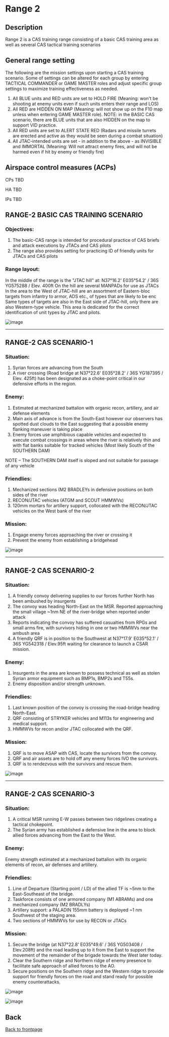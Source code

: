 # Range 2

## Description

Range 2 is a CAS training range consisting of a basic CAS training area as well as several CAS tactical training scenarios

## General range setting

The following are the mission settings upon starting a CAS training scenario. Some of settings can be altered for each group by entering TACTICAL COMMANDER or GAME MASTER roles and adjust specific group settings to maximize training effectiveness as needed.

1) All BLUE units and RED units are set to HOLD FIRE (Meaning: won't be shooting at enemy units even if such units enters their range and LOS)
2) All RED are HIDDEN ON MAP (Meaning: will not show up on the F10 map unless when entering GAME MASTER role).
NOTE: in the BASIC CAS scenario, there are BLUE units that are also HIDDEN on the map to support VID practice. 
4) All RED units are set to ALERT STATE RED (Radars and missile turrets are erected and active as they would be seen during a combat situation)
5) All JTAC-intended units are set - in addition to the above - as INVISIBLE and IMMORTAL (Meaning: Will not attract enemy fires, and will not be harmed even if hit by enemy or friendly fire)

## Airspace control measures (ACPs)
CPs TBD

HA TBD

IPs TBD

## RANGE-2 BASIC CAS TRAINING SCENARIO
### Objectives:
1) The basic-CAS range is intended for procedural practice of CAS briefs and attack executions by JTACs and CAS pilots
2) The range also provides setting for practicing ID of friendly units for JTACs and CAS pilots


### Range layout:

In the middle of the range is the "JTAC hill" at: N37°16.2' E035°54.2' / 36S YG575288 / Elev. 400ft
On the hill are several MANPADs for use as JTACs
In the area to the West of JTAC-hill are an assortment of Eastern-bloc targets from infantry to armor, ADS etc., of types that are likely to be enc
Same types of targets are also in the East side of JTAC-hill, only there are also Western-type vehicle. This area is dedicated for the correct identification of unit types by JTAC and pilots.

![image](https://user-images.githubusercontent.com/42184209/194606699-900e2fba-9a4c-43ee-b3f9-e8e18d2c2c18.png)

****************


## RANGE-2 CAS SCENARIO-1

### Situation:

1) Syrian forces are advancing from the South
2) A river crossing (Road bridge at N37°22.6' E035°28.2' / 36S YG187395 / Elev. 425ft) has been designated as a choke-point critical in our defensive efforts in the region.

### Enemy:

1) Estimated at mechanized battalion with organic recon, artillery, and air defense elements
2) Main axis of advance is from the South-East however our observers has spotted dust clouds to the East suggesting that a possible enemy flanking maneuver is taking place
3) Enemy forces use amphibious capable vehicles and expected to execute combat crossings in areas where the river is relatively thin and with flat banks suitable for tracked vehicles (Most likely South of the SOUTHERN DAM)

NOTE – The SOUTHERN DAM itself is sloped and not suitable for passage of any vehicle

### Friendlies:

1) Mechanized sections (M2 BRADLEYs in defensive positions on both sides of the river
2) RECON/JTAC vehicles (ATGM and SCOUT HMMWVs)
3) 120mm mortars for artillery support, collocated with the RECON/JTAC vehicles on the West bank of the river

### Mission:

1) Engage enemy forces approaching the river or crossing it
2) Prevent the enemy from establishing a bridgehead


![image](https://user-images.githubusercontent.com/42184209/194606918-799a09dd-3ed3-4f39-b3fc-48d50832ef43.png)

****************


## RANGE-2 CAS SCENARIO-2

### Situation:

1) A friendly convoy delivering supplies to our forces further North has been ambushed by insurgents
2) The convoy was heading North-East on the MSR. Reported approaching the small village ~1nm NE of the river-bridge when reported under attack
3) Reports indicating the convoy has suffered casualties from RPGs and small arms fire, with survivors hiding in one or two HMMWVs near the ambush area
4) A friendly QRF is in position to the Southwest at N37°17.9' E035°52.1' / 36S YG542318 / Elev.95ft waiting for clearance to launch a CSAR mission.

### Enemy:

1) Insurgents in the area are known to possess technical as well as stolen Syrian armor equipment such as BMP1s, BMP2s and T55s.
2) Enemy disposition and/or strength unknown.

### Friendlies:

1) Last known position of the convoy is crossing the road-bridge heading North-East.
2) QRF consisting of STRYKER vehicles and M113s for engineering and medical support.
3) HMMWVs for recon and/or JTAC collocated with the QRF.

### Mission:

1) QRF is to move ASAP with CAS, locate the survivors from the convoy.
2) QRF and air assets are to hold off any enemy forces IVO the survivors.
3) QRF is to rendezvous with the survivors and rescue them.

![image](https://user-images.githubusercontent.com/42184209/194608995-9716a4b1-101c-449a-92f8-db55bb1d8759.png)

****************


## RANGE-2 CAS SCENARIO-3

### Situation:

1) A critical MSR running E-W passes between two ridgelines creating a tactical chokepoint.
2) The Syrian army has established a defensive line in the area to block allied forces advancing from the East to the West.

### Enemy:

Enemy strength estimated at a mechanized battalion with its organic elements of recon, air defenses and artillery.

### Friendlies:

1) Line of Departure (Starting point / LD) of the allied TF is ~5nm to the East-Southeast of the bridge.
2) Taskforce consists of one armored company (M1 ABRAMs) and one mechanized company (M2 BRADLYs)
3) Artillery support: a PALADIN 155mm battery is deployed ~1 nm Southwest of the staging area.
4) Two sections of HMMWVs for use by RECON or JTACs

### Mission:

1) Secure the bridge (at N37°22.8' E035°49.6' / 36S YG503408 / Elev.208ft) and the road leading up to it from the East to support the movement of the remainder of the brigade towards the West later today.
2) Clear the Southern ridge and Northern ridge of enemy presence to facilitate safe approach of allied forces to the AO.
3) Secure positions on the Southern ridge and the Western ridge to provide support for friendly forces on the road and stand ready for possible enemy counterattacks.

![image](https://user-images.githubusercontent.com/42184209/194610289-d1b58159-002b-49dc-9a43-b83675e0080d.png)

![image](https://user-images.githubusercontent.com/42184209/194610401-7d95c023-c9d2-4b78-9e7d-b9564c1fa6f8.png)




## Back
[Back to frontpage](https://132nd-vwing.github.io/TRMT-Brief/)

